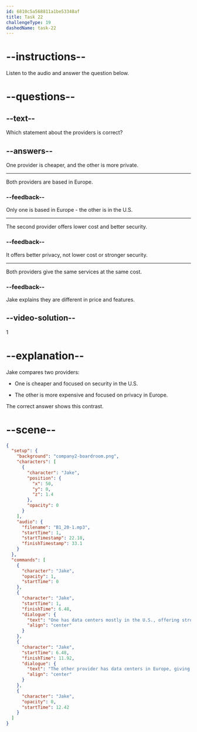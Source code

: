 ```yaml
---
id: 6810c5a568811a1be53348af
title: Task 22
challengeType: 19
dashedName: task-22
---
```


<!-- (Audio) Jake: One has data centers mostly in the U.S., offering strong security features at a lower cost. The other provider has data centers in Europe, giving better data privacy but at a higher price. -->

# --instructions--

Listen to the audio and answer the question below.

# --questions--

## --text--

Which statement about the providers is correct?

## --answers--

One provider is cheaper, and the other is more private.

---

Both providers are based in Europe.

### --feedback--

Only one is based in Europe - the other is in the U.S.

---

The second provider offers lower cost and better security.

### --feedback--

It offers better privacy, not lower cost or stronger security.

---

Both providers give the same services at the same cost.

### --feedback--

Jake explains they are different in price and features.

## --video-solution--

1

# --explanation--

Jake compares two providers:

- One is cheaper and focused on security in the U.S.

- The other is more expensive and focused on privacy in Europe.

The correct answer shows this contrast.

# --scene--

```json
{
  "setup": {
    "background": "company2-boardroom.png",
    "characters": [
      {
        "character": "Jake",
        "position": {
          "x": 50,
          "y": 0,
          "z": 1.4
        },
        "opacity": 0
      }
    ],
    "audio": {
      "filename": "B1_20-1.mp3",
      "startTime": 1,
      "startTimestamp": 22.18,
      "finishTimestamp": 33.1
    }
  },
  "commands": [
    {
      "character": "Jake",
      "opacity": 1,
      "startTime": 0
    },
    {
      "character": "Jake",
      "startTime": 1,
      "finishTime": 6.48,
      "dialogue": {
        "text": "One has data centers mostly in the U.S., offering strong security features at a lower cost.",
        "align": "center"
      }
    },
    {
      "character": "Jake",
      "startTime": 6.48,
      "finishTime": 11.92,
      "dialogue": {
        "text": "The other provider has data centers in Europe, giving better privacy but at a higher price.",
        "align": "center"
      }
    },
    {
      "character": "Jake",
      "opacity": 0,
      "startTime": 12.42
    }
  ]
}
```
